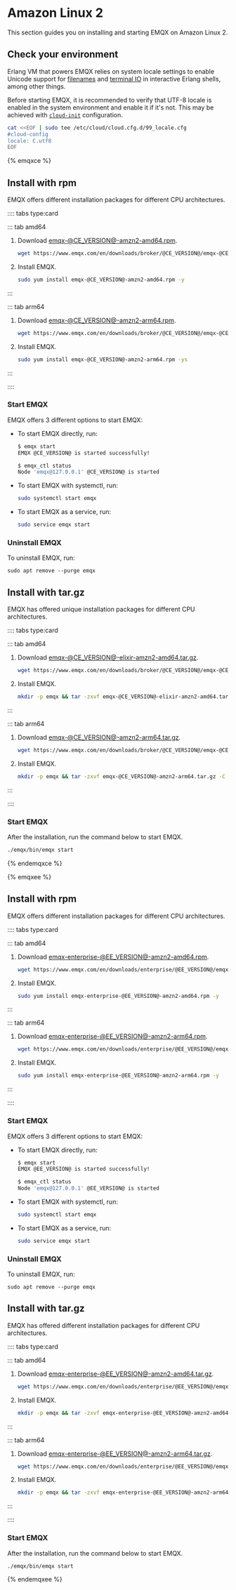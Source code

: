 # Amazon Linux 2

This section guides you on installing and starting EMQX on Amazon Linux 2.

## Check your environment

Erlang VM that powers EMQX relies on system locale settings to enable Unicode support for [filenames](https://www.erlang.org/doc/apps/stdlib/unicode_usage.html#unicode-filenames) and [terminal IO](https://www.erlang.org/doc/apps/stdlib/unicode_usage.html#the-interactive-shell) in interactive Erlang shells, among other things.

Before starting EMQX, it is recommended to verify that UTF-8 locale is enabled in the system environment and enable it if it's not. This may be achieved with [`cloud-init`](https://docs.aws.amazon.com/AWSEC2/latest/UserGuide/amazon-linux-ami-basics.html#amazon-linux-cloud-init) configuration.

```bash
cat <<EOF | sudo tee /etc/cloud/cloud.cfg.d/99_locale.cfg
#cloud-config
locale: C.utf8
EOF
```

{% emqxce %}

## Install with rpm

EMQX offers different installation packages for different CPU architectures. 

:::: tabs type:card

::: tab amd64

1. Download [emqx-@CE_VERSION@-amzn2-amd64.rpm](https://www.emqx.com/en/downloads/broker/@CE_VERSION@/emqx-@CE_VERSION@-amzn2-amd64.rpm). 

   ```bash
   wget https://www.emqx.com/en/downloads/broker/@CE_VERSION@/emqx-@CE_VERSION@-amzn2-amd64.rpm
   ```

2. Install EMQX. 

   ```bash
   sudo yum install emqx-@CE_VERSION@-amzn2-amd64.rpm -y
   ```

:::

::: tab arm64

1. Download [emqx-@CE_VERSION@-amzn2-arm64.rpm](https://www.emqx.com/en/downloads/broker/@CE_VERSION@/emqx-@CE_VERSION@-amzn2-arm64.rpm). 

   ```bash
   wget https://www.emqx.com/en/downloads/broker/@CE_VERSION@/emqx-@CE_VERSION@-amzn2-arm64.rpm
   ```

2. Install EMQX. 

   ```bash
   sudo yum install emqx-@CE_VERSION@-amzn2-arm64.rpm -ys
   ```

:::

::::

### Start EMQX

EMQX offers 3 different options to start EMQX:

- To start EMQX directly, run:

  ```bash
  $ emqx start
  EMQX @CE_VERSION@ is started successfully!
  
  $ emqx_ctl status
  Node 'emqx@127.0.0.1' @CE_VERSION@ is started
  ```

- To start EMQX with systemctl, run:

  ```bash
  sudo systemctl start emqx
  ```

- To start EMQX as a service, run:

  ```bash
  sudo service emqx start
  ```

### Uninstall EMQX

To uninstall EMQX, run:

```
sudo apt remove --purge emqx
```

## Install with tar.gz

EMQX has offered unique installation packages for different CPU architectures. 

:::: tabs type:card

::: tab amd64

1. Download [emqx-@CE_VERSION@-elixir-amzn2-amd64.tar.gz](https://www.emqx.com/en/downloads/broker/@CE_VERSION@/emqx-@CE_VERSION@-elixir-amzn2-amd64.tar.gz). 

   ```bash
   wget https://www.emqx.com/en/downloads/broker/@CE_VERSION@/emqx-@CE_VERSION@-elixir-amzn2-amd64.tar.gz
   ```

2. Install EMQX. 

   ```bash
   mkdir -p emqx && tar -zxvf emqx-@CE_VERSION@-elixir-amzn2-amd64.tar.gz -C emqx
   ```

:::

::: tab arm64

1. Download [emqx-@CE_VERSION@-amzn2-arm64.tar.gz](https://www.emqx.com/en/downloads/broker/@CE_VERSION@/emqx-@CE_VERSION@-amzn2-arm64.tar.gz). 

   ```bash
   wget https://www.emqx.com/en/downloads/broker/@CE_VERSION@/emqx-@CE_VERSION@-amzn2-arm64.tar.gz
   ```

2. Install EMQX.

   ```bash
   mkdir -p emqx && tar -zxvf emqx-@CE_VERSION@-amzn2-arm64.tar.gz -C emqx
   ```

:::

::::

### Start EMQX

After the installation, run the command below to start EMQX.

```bash
./emqx/bin/emqx start
```

{% endemqxce %}

{% emqxee %}

## Install with rpm

EMQX offers different installation packages for different CPU architectures. 

:::: tabs type:card

::: tab amd64

1. Download [emqx-enterprise-@EE_VERSION@-amzn2-amd64.rpm](https://www.emqx.com/en/downloads/enterprise/@EE_VERSION@/emqx-enterprise-@EE_VERSION@-amzn2-amd64.rpm). 

   ```bash
   wget https://www.emqx.com/en/downloads/enterprise/@EE_VERSION@/emqx-enterprise-@EE_VERSION@-amzn2-amd64.rpm
   ```

2. Install EMQX. 

   ```bash
   sudo yum install emqx-enterprise-@EE_VERSION@-amzn2-amd64.rpm -y
   ```

:::

::: tab arm64

1. Download [emqx-enterprise-@EE_VERSION@-amzn2-arm64.rpm](https://www.emqx.com/en/downloads/enterprise/@EE_VERSION@/emqx-enterprise-@EE_VERSION@-amzn2-arm64.rpm). 

   ```bash
   wget https://www.emqx.com/en/downloads/enterprise/@EE_VERSION@/emqx-enterprise-@EE_VERSION@-amzn2-arm64.rpm
   ```

2. Install EMQX.

   ```bash
   sudo yum install emqx-enterprise-@EE_VERSION@-amzn2-arm64.rpm -y
   ```

:::

::::

### Start EMQX

EMQX offers 3 different options to start EMQX:

- To start EMQX directly, run:

  ```bash
  $ emqx start
  EMQX @EE_VERSION@ is started successfully!
  
  $ emqx_ctl status
  Node 'emqx@127.0.0.1' @EE_VERSION@ is started
  ```

- To start EMQX with systemctl, run:

  ```bash
  sudo systemctl start emqx
  ```

- To start EMQX as a service, run:

  ```bash
  sudo service emqx start
  ```

### Uninstall EMQX

To uninstall EMQX, run:

```
sudo apt remove --purge emqx
```

## Install with tar.gz

EMQX has offered different installation packages for different CPU architectures. 

:::: tabs type:card

::: tab amd64

1. Download [emqx-enterprise-@EE_VERSION@-amzn2-amd64.tar.gz](https://www.emqx.com/en/downloads/enterprise/@EE_VERSION@/emqx-enterprise-@EE_VERSION@-amzn2-amd64.tar.gz). 

   ```bash
   wget https://www.emqx.com/en/downloads/enterprise/@EE_VERSION@/emqx-enterprise-@EE_VERSION@-amzn2-amd64.tar.gz
   ```

2. Install EMQX.

   ```bash
   mkdir -p emqx && tar -zxvf emqx-enterprise-@EE_VERSION@-amzn2-amd64.tar.gz -C emqx
   ```

:::

::: tab arm64

1. Download [emqx-enterprise-@EE_VERSION@-amzn2-arm64.tar.gz](https://www.emqx.com/en/downloads/enterprise/@EE_VERSION@/emqx-enterprise-@EE_VERSION@-amzn2-arm64.tar.gz). 

   ```bash
   wget https://www.emqx.com/en/downloads/enterprise/@EE_VERSION@/emqx-enterprise-@EE_VERSION@-amzn2-arm64.tar.gz
   ```

2. Install EMQX.

   ```bash
   mkdir -p emqx && tar -zxvf emqx-enterprise-@EE_VERSION@-amzn2-arm64.tar.gz -C emqx
   ```

:::

::::

### Start EMQX

After the installation, run the command below to start EMQX.

```
./emqx/bin/emqx start
```

{% endemqxee %}